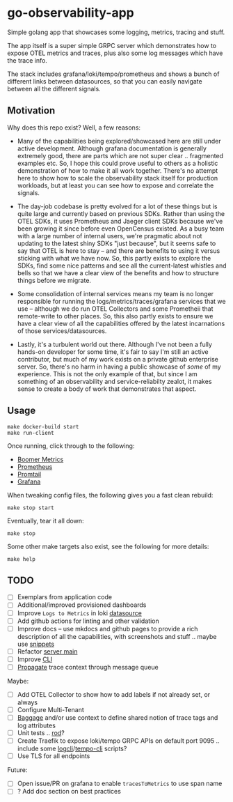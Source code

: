 # go-observability-app

Simple golang app that showcases some logging, metrics, tracing and stuff.

The app itself is a super simple GRPC server which demonstrates how to expose OTEL metrics and traces, plus also some log messages which
have the trace info.

The stack includes grafana/loki/tempo/prometheus and shows a bunch of different links between datasources, so that you can easily navigate
between all the different signals.

## Motivation

Why does this repo exist?  Well, a few reasons:

- Many of the capabilities being explored/showcased here are still under active development.  Although grafana documentation is generally
  extremely good, there are parts which are not super clear .. fragmented examples etc.  So, I hope this could prove useful to others as
  a holistic demonstration of how to make it all work together.  There's no attempt here to show how to scale the observability stack itself
  for production workloads, but at least you can see how to expose and correlate the signals.

- The day-job codebase is pretty evolved for a lot of these things but is quite large and currently based on previous SDKs.  Rather than
  using the OTEL SDKs, it uses Prometheus and Jaeger client SDKs because we've been growing it since before even OpenCensus existed. As a
  busy team with a large number of internal users, we're pragmatic about not updating to the latest shiny SDKs "just because", but it seems
  safe to say that OTEL is here to stay – and there are benefits to using it versus sticking with what we have now.  So, this partly exists
  to explore the SDKs, find some nice patterns and see all the current-latest whistles and bells so that we have a clear view of the
  benefits and how to structure things before we migrate.

- Some consolidation of internal services means my team is no longer responsible for running the logs/metrics/traces/grafana services that
  we use – although we do run OTEL Collectors and some Prometheii that remote-write to other places.  So, this also partly exists to ensure
  we have a clear view of all the capabilities offered by the latest incarnations of those services/datasources.

- Lastly, it's a turbulent world out there.  Although I've not been a fully hands-on developer for some time, it's fair to say I'm still an
  active contributor, but much of my work exists on a private github enterprise server.  So, there's no harm in having a public showcase of
  _some_ of my experience.  This is not the only example of that, but since I am something of an observability and service-reliabilty
  zealot, it makes sense to create a body of work that demonstrates that aspect.

## Usage

```plaintext
make docker-build start
make run-client
```

Once running, click through to the following:

- [Boomer Metrics](http://localhost:2223/metrics)
- [Prometheus](http://localhost:9090)
- [Promtail](http://localhost:9080)
- [Grafana](http://localhost:3000)

When tweaking config files, the following gives you a fast clean rebuild:

```plaintext
make stop start
```

Eventually, tear it all down:

```plaintext
make stop
```

Some other make targets also exist, see the following for more details:

```plaintext
make help
```

## TODO

- [ ] Exemplars from application code
- [ ] Additional/improved provisioned dashboards
- [ ] Improve `Logs to Metrics` in loki [datasource](./docker/grafana-datasources.yml)
- [ ] Add github actions for linting and other validation
- [ ] Improve docs – use mkdocs and github pages to provide a rich description of all the capabilities, with screenshots and stuff .. maybe use [snippets](https://facelessuser.github.io/pymdown-extensions/extensions/snippets/)
- [ ] Refactor [server main](./cmd/boomer-server/main.go)
- [ ] Improve [CLI](./cmd/boomer-cli/main.go)
- [ ] [Propagate](https://pkg.go.dev/go.opentelemetry.io/otel@v1.21.0/propagation#TraceContext.Inject) trace context through message queue

Maybe:

- [ ] Add OTEL Collector to show how to add labels if not already set, or always
- [ ] Configure Multi-Tenant
- [ ] [Baggage](https://pkg.go.dev/go.opentelemetry.io/otel@v1.21.0/baggage) and/or use context to define
  shared notion of trace tags and log attributes
- [ ] Unit tests .. [rod](https://go-rod.github.io/#/)?
- [ ] Create Traefik to expose loki/tempo GRPC APIs on default port 9095 .. include some [logcli](https://grafana.com/docs/loki/latest/query/logcli/)/[tempo-cli](https://grafana.com/docs/tempo/latest/operations/tempo_cli/#search) scripts?
- [ ] Use TLS for all endpoints

Future:

- [ ] Open issue/PR on grafana to enable `tracesToMetrics` to use span name
- [ ] ? Add doc section on best practices
